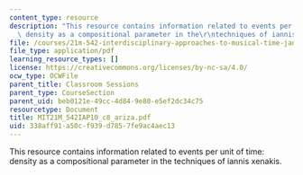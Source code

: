 ```yaml
---
content_type: resource
description: "This resource contains information related to events per unit of time:\
  \ density as a compositional parameter in the\r\ntechniques of iannis xenakis."
file: /courses/21m-542-interdisciplinary-approaches-to-musical-time-january-iap-2010/338aff91a50cf939d7857fe9ac4aec13_MIT21M_542IAP10_c8_ariza.pdf
file_type: application/pdf
learning_resource_types: []
license: https://creativecommons.org/licenses/by-nc-sa/4.0/
ocw_type: OCWFile
parent_title: Classroom Sessions
parent_type: CourseSection
parent_uid: beb0121e-49cc-4d84-9e80-e5ef2dc34c75
resourcetype: Document
title: MIT21M_542IAP10_c8_ariza.pdf
uid: 338aff91-a50c-f939-d785-7fe9ac4aec13
---
```

This resource contains information related to events per unit of time: density as a compositional parameter in the
techniques of iannis xenakis.